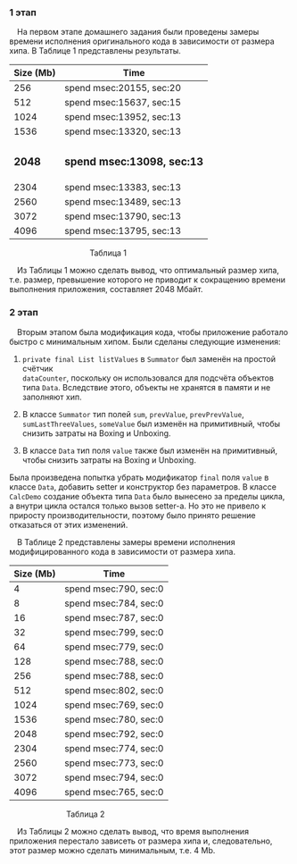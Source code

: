 <h3>1 этап</h3>
&emsp;На первом этапе домашнего задания были проведены замеры времени исполнения оригинального кода в зависимости от
размера хипа. В Таблице 1 представлены результаты.

| Size (Mb)     | Time                              |
|---------------|-----------------------------------|
| 256           | spend msec:20155, sec:20          |
| 512           | spend msec:15637, sec:15          |
| 1024          | spend msec:13952, sec:13          |
| 1536          | spend msec:13320, sec:13          |
| <h3>2048</h3> | <h3>spend msec:13098, sec:13</h3> |
| 2304          | spend msec:13383, sec:13          |
| 2560          | spend msec:13489, sec:13          |
| 3072          | spend msec:13790, sec:13          |
| 4096          | spend msec:13795, sec:13          |

&emsp;&emsp;&emsp;&emsp;&emsp;&emsp;&emsp;&emsp;&emsp;&emsp; Таблица 1

&emsp;Из Таблицы 1 можно сделать вывод, что оптимальный размер хипа, т.е. размер, превышение которого
не приводит к сокращению времени выполнения приложения, составляет 2048 Мбайт.

<h3>2 этап</h3>
&emsp;Вторым этапом была модификация кода, чтобы приложение работало быстро с минимальным хипом.
Были сделаны следующие изменения:

1. <code>private final List<Data> listValues</code> в <code>Summator</code> был заменён на простой счётчик <code>
   dataCounter</code>, поскольку он использовался для подсчёта объектов типа <code>Data</code>. Вследствие этого,
   объекты не хранятся в памяти и не заполняют хип.

2. В классе <code>Summator</code> тип полей <code>sum</code>, <code>prevValue</code>, <code>prevPrevValue</code>, <code>
   sumLastThreeValues</code>, <code>someValue</code> был изменён на примитивный, чтобы снизить затраты на Boxing и
   Unboxing.

3. В классе <code>Data</code> тип поля <code>value</code> также был изменён на примитивный, чтобы снизить затраты на
   Boxing и Unboxing.

Была произведена попытка убрать модификатор <code>final</code> поля <code>value</code> в классе <code>Data</code>,
добавить setter и конструктор без параметров. В классе <code>CalcDemo</code> создание объекта типа <code>Data</code>
было вынесено за пределы цикла, а внутри цикла остался только вызов setter-a. Но это не привело к приросту
производительности, поэтому было принято решение отказаться от этих изменений.

&emsp;В Таблице 2 представлены замеры времени исполнения модифицированного кода в зависимости от размера хипа.

| Size (Mb) | Time                  |
|-----------|-----------------------|
| 4         | spend msec:790, sec:0 |
| 8         | spend msec:784, sec:0 |
| 16        | spend msec:787, sec:0 |
| 32        | spend msec:799, sec:0 |
| 64        | spend msec:779, sec:0 |
| 128       | spend msec:788, sec:0 |
| 256       | spend msec:788, sec:0 |
| 512       | spend msec:802, sec:0 |
| 1024      | spend msec:769, sec:0 |
| 1536      | spend msec:780, sec:0 |
| 2048      | spend msec:792, sec:0 |
| 2304      | spend msec:774, sec:0 |
| 2560      | spend msec:773, sec:0 |
| 3072      | spend msec:794, sec:0 |
| 4096      | spend msec:765, sec:0 |

&emsp;&emsp;&emsp;&emsp;&emsp;&emsp;&emsp; Таблица 2

&emsp;Из Таблицы 2 можно сделать вывод, что время выполнения приложения перестало зависеть от размера хипа и,
следовательно, этот размер можно сделать минимальным, т.е. 4 Mb.
